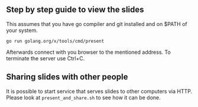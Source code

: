## Step by step guide to view the slides

This assumes that you have go compiler and git installed and on $PATH of your system.

```
go run golang.org/x/tools/cmd/present
```

Afterwards connect with you browser to the mentioned address. To terminate the server use Ctrl+C.

## Sharing slides with other people

It is possible to start service that serves slides to other computers via HTTP.
Please look at `present_and_share.sh` to see how it can be done.
